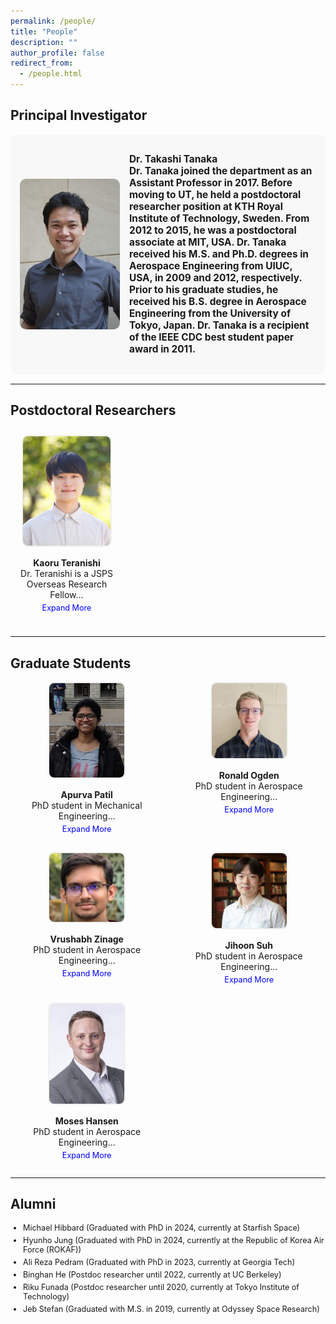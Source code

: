 ```yaml
---
permalink: /people/
title: "People"
description: ""
author_profile: false
redirect_from: 
  - /people.html
---
```


<style>
.grid-container {
    display: grid;
    gap: 20px;
    justify-content: center;
}

.principal-investigator {
    display: flex;
    align-items: center;
    font-size: 1.1em;
    font-weight: bold;
    background-color: #f8f8f8;
    padding: 15px;
    border-radius: 10px;
    margin-bottom: 15px;
}

.principal-investigator img {
    width: 160px;
    height: auto;
    border-radius: 10px;
    margin-right: 15px;
}

.postdocs-grid {
    display: grid;
    grid-template-columns: repeat(3, minmax(180px, 1fr));
    gap: 15px;
    text-align: center;
}

.postdocs-grid .person-box img {
    width: 140px;
    height: auto;
    border: 2px solid #f0f0f0;
    border-radius: 10px;
}

.postdocs-grid .person-box {
    font-size: 1em;
    padding: 10px;
}

.graduate-grid {
    display: grid;
    grid-template-columns: repeat(auto-fill, minmax(200px, 1fr));
    gap: 15px; 
    background: none;
    padding: 0;
}

.person-box {
    background: none;
    padding: 0;
    text-align: center;
    border-radius: 0;
}

.person-box img {
    width: 120px;
    height: auto;
    border: 2px solid #f0f0f0;
    border-radius: 10px;
}

.read-more {
    color: blue;
    cursor: pointer;
    font-size: 0.9em;
    display: block;
    margin-top: 5px;
}

.full-bio {
    display: none;
    font-size: 0.9em;
}

.alumni ul {
    list-style-type: disc;
    padding-left: 20px;
    margin: 10px 0;
}

.alumni li {
    margin-bottom: 5px;
    font-size: 0.9em;
}
</style>

<script>
function toggleBio(id) {
    var shortBio = document.getElementById("short-" + id);
    var fullBio = document.getElementById("full-" + id);
    var button = document.getElementById("btn-" + id);

    if (fullBio.style.display === "none") {
        fullBio.style.display = "block";
        shortBio.style.display = "none";
        button.innerText = "Show Less";
    } else {
        fullBio.style.display = "none";
        shortBio.style.display = "inline";
        button.innerText = "Expand More";
    }
}
</script>

## Principal Investigator
<div class="principal-investigator">
  <img src="/images/tanaka-199x300.jpg" alt="profile image">
  <p>
    <strong>Dr. Takashi Tanaka</strong><br>
    Dr. Tanaka joined the department as an Assistant Professor in 2017. Before moving to UT, he held a postdoctoral researcher position at KTH Royal Institute of Technology, Sweden. From 2012 to 2015, he was a postdoctoral associate at MIT, USA. Dr. Tanaka received his M.S. and Ph.D. degrees in Aerospace Engineering from UIUC, USA, in 2009 and 2012, respectively. Prior to his graduate studies, he received his B.S. degree in Aerospace Engineering from the University of Tokyo, Japan. Dr. Tanaka is a recipient of the IEEE CDC best student paper award in 2011.
  </p>
</div>

---

## Postdoctoral Researchers
<div class="postdocs-grid">
  <div class="person-box">
    <img src="/images/profile_zoom-1-240x300.png" alt="profile image">
    <p>
      <strong>Kaoru Teranishi</strong><br>
      <span id="short-kaoru">Dr. Teranishi is a JSPS Overseas Research Fellow...</span>
      <span id="full-kaoru" class="full-bio">
        of the Japan Society for the Promotion of Science and a Research Affiliate Postdoctoral in the Oden Institute for Computational Engineering and Sciences at UT Austin. He received his Ph.D. in mechanical and intelligent systems engineering from the University of Electro-Communications, Tokyo, Japan, in 2024. <a href="https://kaoruteranishi.xyz/">Website</a>
      </span>
      <span id="btn-kaoru" class="read-more" onclick="toggleBio('kaoru')">Expand More</span>
    </p>
  </div>
</div>

---

## Graduate Students
<div class="graduate-grid">
  <div class="person-box">
    <img src="/images/apurva.jpg" alt="profile image">
    <p>
      <strong>Apurva Patil</strong><br>
      <span id="short-apurva">PhD student in Mechanical Engineering...</span>
      <span id="full-apurva" class="full-bio">
        My research interests lie in robotics, path-planning, and perception. I completed my bachelor's from College of Engineering Pune in India. In my free time, I enjoy swimming and listening to music. <a href="https://patil-apurva.github.io/portfolio/">Website</a>
      </span>
      <span id="btn-apurva" class="read-more" onclick="toggleBio('apurva')">Expand More</span>
    </p>
  </div>

  <div class="person-box">
    <img src="/images/ronnie.jpg" alt="profile image">
    <p>
      <strong>Ronald Ogden</strong><br>
      <span id="short-ronnie">PhD student in Aerospace Engineering...</span>
      <span id="full-ronnie" class="full-bio">
        My research interests include event-based estimation and stochastic control. Prior to coming to UT, I was a flight test engineer at Wisk Aero, where I tested autonomous eVTOL aircraft. In my free time, I enjoy climbing, language learning, and puzzle solving.
      </span>
      <span id="btn-ronnie" class="read-more" onclick="toggleBio('ronnie')">Expand More</span>
    </p>
  </div>

  <div class="person-box">
    <img src="/images/vrushab.jpg" alt="profile image">
    <p>
      <strong>Vrushabh Zinage</strong><br>
      <span id="short-vrushab">PhD student in Aerospace Engineering...</span>
      <span id="full-vrushab" class="full-bio">
        My research interests lie in the intersection of robotics, motion planning, and control theory. Prior to joining UT, I completed my Bachelor's in Aerospace Engineering from IIT Madras in India. In my free time, I enjoy watching cricket, listening to music, stargazing, and watching movies.
      </span>
      <span id="btn-vrushab" class="read-more" onclick="toggleBio('vrushab')">Expand More</span>
    </p>
  </div>

  <div class="person-box">
    <img src="/images/jihoon.jpeg" alt="profile image">
    <p>
      <strong>Jihoon Suh</strong><br>
      <span id="short-jihoon">PhD student in Aerospace Engineering...</span>
      <span id="full-jihoon" class="full-bio">
        My current research is on encrypted control, where the objective is to protect the privacy of sensitive data such as personal, financial, or strategically valuable information while they are being processed by a control system. I served in the US Army for 6 years. <a href="https://jsuh9.github.io/">Website</a>
      </span>
      <span id="btn-jihoon" class="read-more" onclick="toggleBio('jihoon')">Expand More</span>
    </p>
  </div>

  <div class="person-box">
    <img src="/images/moses.jpg" alt="profile image">
    <p>
      <strong>Moses Hansen</strong><br>
      <span id="short-moses">PhD student in Aerospace Engineering...</span>
      <span id="full-moses" class="full-bio">
        My research interests include leveraging deep reinforcement learning methods and classical control theory to optimize decision-making in competitive, multi-agent scenarios. In my spare time, I enjoy hiking, being outdoors, and cooking.
      </span>
      <span id="btn-moses" class="read-more" onclick="toggleBio('moses')">Expand More</span>
    </p>
  </div>
</div>

---

## Alumni
<div class="alumni">
  <ul>
    <li>Michael Hibbard (Graduated with PhD in 2024, currently at Starfish Space)</li>
    <li>Hyunho Jung (Graduated with PhD in 2024, currently at the Republic of Korea Air Force (ROKAF))</li>
    <li>Ali Reza Pedram (Graduated with PhD in 2023, currently at Georgia Tech)</li>
    <li>Binghan He (Postdoc researcher until 2022, currently at UC Berkeley)</li>
    <li>Riku Funada (Postdoc researcher until 2020, currently at Tokyo Institute of Technology)</li>
    <li>Jeb Stefan (Graduated with M.S. in 2019, currently at Odyssey Space Research)</li>
  </ul>
</div>

